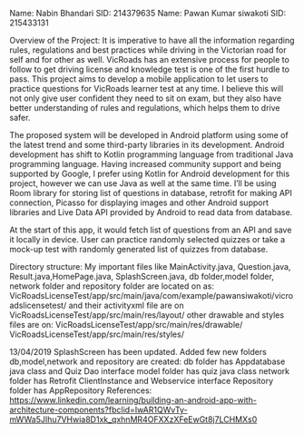 
Name: Nabin Bhandari  SID: 214379635
Name: Pawan Kumar siwakoti SID: 215433131

Overview of the Project: 
It is imperative to have all the information regarding rules, regulations and best practices while driving in the Victorian road for self and for other as well. VicRoads has an extensive process for people to follow to get driving license and knowledge test is one of the first hurdle to pass. This project aims to develop a mobile application to let users to practice questions for VicRoads learner test at any time. I believe this will not only give user confident they need to sit on exam, but they also have better understanding of rules and regulations, which helps them to drive safer.

The proposed system will be developed in Android platform using some of the latest trend and some third-party libraries in its development. Android development has shift to Kotlin programming language from traditional Java programming language. Having increased community support and being supported by Google, I prefer using Kotlin for Android development for this project, however we can use Java as well at the same time. I’ll be using Room library for storing list of questions in database, retrofit for making API connection, Picasso for displaying images and other Android support libraries and Live Data API provided by Android to read data from database.

At the start of this app, it would fetch list of questions from an API and save it locally in device. User can practice randomly selected quizzes or take a mock-up test with randomly generated list of quizzes from database.


Directory structure:
My important files like MainActivity.java, Question.java, Result.java,HomePage.java, SplashScreen.java, db folder,model folder, network folder and repository folder are located on  as:
VicRoadsLicenseTest/app/src/main/java/com/example/pawansiwakoti/vicroadslicensetest/
and their activityxml file are on
VicRoadsLicenseTest/app/src/main/res/layout/
other drawable and styles files are on:
VicRoadsLicenseTest/app/src/main/res/drawable/
VicRoadsLicenseTest/app/src/main/res/styles/

13/04/2019
SplashScreen has been updated.
Added few new folders db,model,network and repository are created:
db folder has Appdatabase java class and Quiz Dao interface
model folder has quiz java class
network folder has Retrofit ClientInstance and Webservice interface
Repository folder has AppRepository
References:
https://www.linkedin.com/learning/building-an-android-app-with-architecture-components?fbclid=IwAR1QWvTy-mWWa5JIhu7VHwia8D1xk_qxhnMR4OFXXzXFeEwGt8j7LCHMXs0
